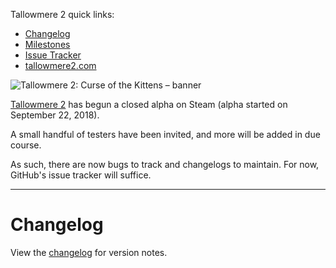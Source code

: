 Tallowmere 2 quick links:
- [Changelog](https://github.com/ChrisNZL/Tallowmere2/wiki/Changelog)
- [Milestones](https://github.com/ChrisNZL/Tallowmere2/milestones)
- [Issue Tracker](https://github.com/ChrisNZL/Tallowmere2/issues)
- [tallowmere2.com](https://www.tallowmere2.com)

![Tallowmere 2: Curse of the Kittens – banner](https://i.imgur.com/78YrV6R.jpg)

[Tallowmere 2](https://www.tallowmere2.com/) has begun a closed alpha on Steam (alpha started on September 22, 2018).

A small handful of testers have been invited, and more will be added in due course.

As such, there are now bugs to track and changelogs to maintain. For now, GitHub's issue tracker will suffice.

---

# Changelog

View the [changelog](https://github.com/ChrisNZL/Tallowmere2/wiki/Changelog) for version notes.
